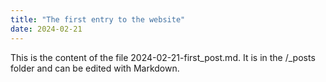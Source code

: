 ```yaml
---
title: "The first entry to the website"
date: 2024-02-21
---
```


This is the content of the file 2024-02-21-first_post.md. It is in the /_posts folder and can be edited with Markdown.
